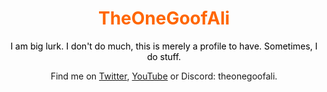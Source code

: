 <h1 align="center"><span style="color: #ff6600;">TheOneGoofAli</span></h1>
<p align="center"><span style="color: #000000;">I am big lurk. I don't do much, this is merely a profile to have. Sometimes, I do stuff.</span></p>
<p align="center">Find me on <a title="Twitter" href="https://twitter.com/theonegoofali">Twitter</a>, <a title="YouTube... don't expect much here, though." href="https://www.youtube.com/channel/UCanXaAdRKAiUeWb5ADKdRqw">YouTube</a> or Discord: theonegoofali.</p>
